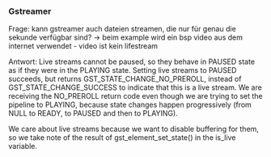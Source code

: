 ### Gstreamer
Frage: kann gstreamer auch dateien streamen, die nur für genau die sekunde verfügbar sind? 
-> beim example wird ein bsp video aus dem internet verwendet - video ist kein lifestream

Antwort: Live streams cannot be paused, so they behave in PAUSED state as if they were in the PLAYING state. Setting live streams to PAUSED succeeds, but returns GST_STATE_CHANGE_NO_PREROLL, instead of GST_STATE_CHANGE_SUCCESS to indicate that this is a live stream. We are receiving the NO_PREROLL return code even though we are trying to set the pipeline to PLAYING, because state changes happen progressively (from NULL to READY, to PAUSED and then to PLAYING).

We care about live streams because we want to disable buffering for them, so we take note of the result of gst_element_set_state() in the is_live variable.
